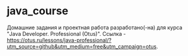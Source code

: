 # java_course
Домашние задания и проектная работа разработано(-на) для курса "Java Developer. Professional (Otus)". Ссылка - https://otus.ru/lessons/java-professional/?utm_source=github&utm_medium=free&utm_campaign=otus.

